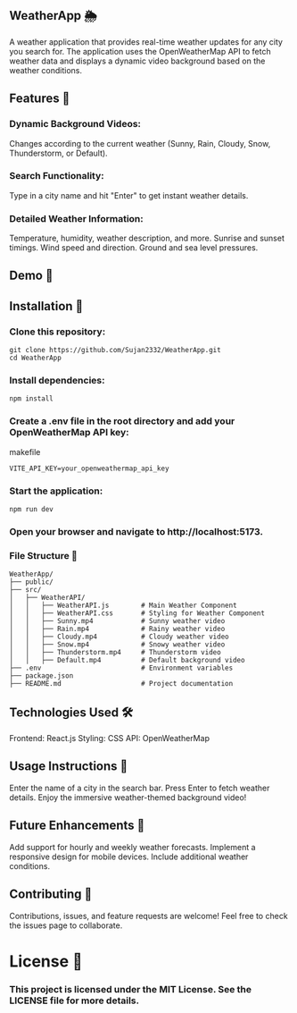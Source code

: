 ## WeatherApp 🌦️
 A weather application that provides real-time weather updates for any city you search for. The application uses the OpenWeatherMap API to fetch weather data and displays a dynamic video background based on the weather conditions.

## Features 🎯
### Dynamic Background Videos: 
Changes according to the current weather (Sunny, Rain, Cloudy, Snow, Thunderstorm, or Default).
### Search Functionality: 
Type in a city name and hit "Enter" to get instant weather details.
### Detailed Weather Information:
Temperature, humidity, weather description, and more.
Sunrise and sunset timings.
Wind speed and direction.
Ground and sea level pressures.

## Demo 🎥


## Installation 🔧
### Clone this repository:

```
git clone https://github.com/Sujan2332/WeatherApp.git
cd WeatherApp
```

### Install dependencies:

```
npm install
```

### Create a .env file in the root directory and add your OpenWeatherMap API key:

makefile
```
VITE_API_KEY=your_openweathermap_api_key
```

### Start the application:

```
npm run dev
```

### Open your browser and navigate to http://localhost:5173.

### File Structure 📂
```
WeatherApp/
├── public/
├── src/
│   ├── WeatherAPI/
│   │   ├── WeatherAPI.js        # Main Weather Component
│   │   ├── WeatherAPI.css       # Styling for Weather Component
│   │   ├── Sunny.mp4            # Sunny weather video
│   │   ├── Rain.mp4             # Rainy weather video
│   │   ├── Cloudy.mp4           # Cloudy weather video
│   │   ├── Snow.mp4             # Snowy weather video
│   │   ├── Thunderstorm.mp4     # Thunderstorm video
│   │   ├── Default.mp4          # Default background video
├── .env                         # Environment variables
├── package.json
├── README.md                    # Project documentation
```

## Technologies Used 🛠️

Frontend: React.js
Styling: CSS
API: OpenWeatherMap

## Usage Instructions 📖

Enter the name of a city in the search bar.
Press Enter to fetch weather details.
Enjoy the immersive weather-themed background video!

## Future Enhancements 🚀
Add support for hourly and weekly weather forecasts.
Implement a responsive design for mobile devices.
Include additional weather conditions.

## Contributing 🤝
Contributions, issues, and feature requests are welcome!
Feel free to check the issues page to collaborate.

# License 📄
### This project is licensed under the MIT License. See the LICENSE file for more details.
